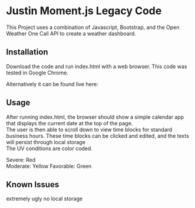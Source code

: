 # Justin Moment.js Legacy Code 
This Project uses a combination of Javascript, Bootstrap, and the Open Weather One Call API to create a weather dashboard.  


## Installation
Download the code and run index.html with a web browser. 
This code was tested in Google Chrome.  

Alternatively it can be found live here: 

## Usage
After running index.html, the browser should show a simple calendar app that displays the current date at the top of the page.  
The user is then able to scroll down to view time blocks for standard business hours. These time blocks can be clicked and edited, and the texts will persist through local storage  
The UV conditions are color coded.  

Severe: Red  
Moderate:  Yellow
Favorable: Green  

## Known Issues
extremely ugly
no local storage